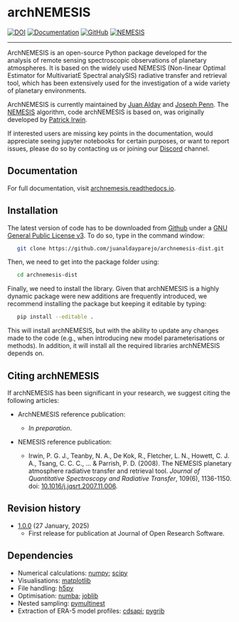 # archNEMESIS

[![DOI](https://zenodo.org/badge/DOI/10.5281/zenodo.14746548.svg)](https://doi.org/10.5281/zenodo.14746548)
[![Documentation](https://img.shields.io/badge/readthedocs-latest-blue)](https://archnemesis.readthedocs.io)
[![GitHub](https://img.shields.io/badge/github-code-green)](https://github.com/juanaldayparejo/archnemesis-dist)
[![NEMESIS](https://img.shields.io/badge/NEMESIS-reference-yellow)](https://doi.org/10.1016/j.jqsrt.2007.11.006)
__________

ArchNEMESIS is an open-source Python package developed for the analysis of remote sensing spectroscopic observations of planetary atmospheres. 
It is based on the widely used NEMESIS (Non-linear Optimal Estimator for MultivariatE Spectral analySIS) radiative transfer and retrieval tool, 
which has been extensively used for the investigation of a wide variety of planetary environments.

ArchNEMESIS is currently maintained by [Juan Alday](https://research.open.ac.uk/people/ja22256) and [Joseph Penn](https://www.physics.ox.ac.uk/our-people/penn).
The [NEMESIS](https://nemesiscode.github.io/index.html) algorithm, code archNEMESIS is based on, was originally developed by [Patrick Irwin](https://www.physics.ox.ac.uk/our-people/irwin).

If interested users are missing key points in the documentation, would appreciate seeing jupyter notebooks for certain purposes, or want to report issues, please do so by contacting us or joining our [Discord](https://discord.gg/Te43qbrVFK) channel.


## Documentation
For full documentation, visit [archnemesis.readthedocs.io](https://archnemesis.readthedocs.io/en/latest/).


## Installation

The latest version of code has to be downloaded from [Github](https://github.com/juanaldayparejo/archnemesis-dist.git) under a [GNU General Public License v3](LICENSE). To do so, type in the command window:

```bash
   git clone https://github.com/juanaldayparejo/archnemesis-dist.git
```

Then, we need to get into the package folder using:

```bash
   cd archnemesis-dist
```

Finally, we need to install the library. Given that archNEMESIS is a highly dynamic package were new additions are frequently introduced, we recommend installing the package but keeping it editable by typing:

```bash
   pip install --editable .
```

This will install archNEMESIS, but with the ability to update any changes made to the code (e.g., when introducing new model parameterisations or methods). In addition, it will install all the required libraries archNEMESIS depends on.

## Citing archNEMESIS

If archNEMESIS has been significant in your research, we suggest citing the following articles:

- ArchNEMESIS reference publication:
   - *In preparation*.

- NEMESIS reference publication:
   - Irwin, P. G. J., Teanby, N. A., De Kok, R., Fletcher, L. N., Howett, C. J. A., Tsang, C. C. C., ... & Parrish, P. D. (2008). The NEMESIS planetary atmosphere radiative transfer and retrieval tool. *Journal of Quantitative Spectroscopy and Radiative Transfer*, 109(6), 1136-1150. doi: [10.1016/j.jqsrt.2007.11.006](https://doi.org/10.1016/j.jqsrt.2007.11.006).

## Revision history

- [1.0.0](https://doi.org/10.5281/zenodo.14746548) (27 January, 2025)
    - First release for publication at Journal of Open Research Software.

## Dependencies

- Numerical calculations: [numpy](https://numpy.org/); [scipy](https://scipy.org/)
- Visualisations: [matplotlib](https://matplotlib.org/)
- File handling: [h5py](https://www.h5py.org/)
- Optimisation: [numba](https://numba.pydata.org/); [joblib](https://joblib.readthedocs.io/en/stable/)
- Nested sampling: [pymultinest](https://johannesbuchner.github.io/PyMultiNest/)
- Extraction of ERA-5 model profiles: [cdsapi](https://pypi.org/project/cdsapi/); [pygrib](https://jswhit.github.io/pygrib/)  


